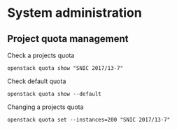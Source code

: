 # System administration

## Project quota management

Check a projects quota

    openstack quota show "SNIC 2017/13-7"

Check default quota

    openstack quota show --default

Changing a projects quota

```openstack quota set --instances=200 "SNIC 2017/13-7"```
